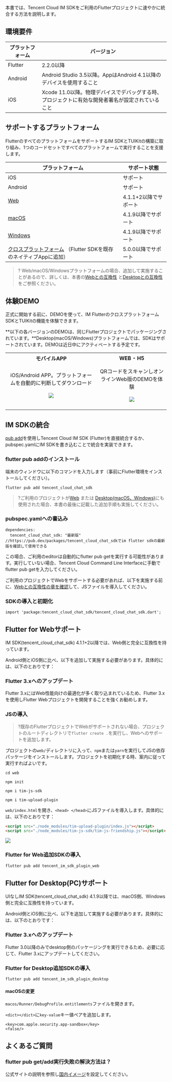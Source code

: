 本書では、Tencent Cloud IM SDKをご利用のFlutterプロジェクトに速やかに統合する方法を説明します。

## 環境要件

| プラットフォーム | バージョン |
|---------|---------|
| Flutter | 2.2.0以降 |
|Android|Android Studio 3.5以降。AppはAndroid 4.1以降のデバイスを使用すること|
| iOS          | Xcode 11.0以降。物理デバイスでデバッグする時、プロジェクトに有効な開発者署名が設定されていること |

## サポートするプラットフォーム

FlutterのすべてのプラットフォームをサポートするIM SDKとTUIKitの構築に取り組み、1つのコードセットですべてのプラットフォームで実行することを支援します。

| プラットフォーム | サポート状態|
|---------|---------|
| iOS | サポート |
| Android | サポート |
| [Web](#web) | 4.1.1+2以降でサポート |
| [macOS](#pc) | 4.1.9以降でサポート |
| [Windows](#pc) | 4.1.9以降でサポート |
| [クロスプラットフォーム](https://www.tencentcloud.com/document/product/1047/51456) （Flutter SDKを既存のネイティブAppに追加） | 5.0.0以降でサポート |

>? Web/macOS/Windowsプラットフォームの場合、追加して実施することがあるので、詳しくは、本書の[Webとの互換性](#web) と[Desktopとの互換性](#pc)をご参照ください。

## 体験DEMO

正式に開始する前に、DEMOを使って、IM FlutterのクロスプラットフォームSDKとTUIKitの機能を体験できます。

**以下の各バージョンのDEMOは、同じFlutterプロジェクトでパッケージングされています。**Desktop(macOS/Windows)プラットフォームでは、SDKはサポートされています。DEMOは近日中にアクティベートする予定です。

<table style="text-align:center; vertical-align:middle; max-width: 800px">
  <tr>
    <th style="text-align:center;">モバイルAPP</th>
    <th style="text-align:center;">WEB - H5</th>
  </tr>
  <tr>
    <td><div style="display: flex; justify-content: center; align-items: center; flex-direction: column; padding-top: 10px">iOS/Android APP。プラットフォームを自動的に判断してダウンロード<img style="max-width:200px; margin: 20px 0 20px 0" src="https://qcloudimg.tencent-cloud.cn/raw/ca2aaff551410c74fce48008c771b9f6.png"/></div></td>
    <td><div style="display: flex; justify-content: center; align-items: center; flex-direction: column; padding-top: 10px">QRコードをスキャンしオンラインWeb版のDEMOを体験<img style="max-width:200px; margin: 20px 0 20px 0" src="https://qcloudimg.tencent-cloud.cn/raw/3c79e8bb16dd0eeab35e894a690e0444.png"/></div></td>
  </tr>
</table>

## IM SDKの統合

[pub add](https://pub.dev/packages/tencent_cloud_chat_sdk)を使用しTencent Cloud IM SDK (Flutter)を直接統合するか、pubspec.yamlにIM SDKを書き込むことで統合を実装できます。

### flutter pub addのインストール

端末のウィンドウに以下のコマンドを入力します（事前にFlutter環境をインストールしてください）。

```
flutter pub add tencent_cloud_chat_sdk
```

>?ご利用のプロジェクトが[Web](#web) または [Desktop(macOS、Windows)](#pc)にも使用された場合、本書の最後に記載した追加手順も実施してください。

### pubspec.yamlへの書込み

```
dependencies:
  tencent_cloud_chat_sdk: "最新版" //https://pub.dev/packages/tencent_cloud_chat_sdkでim flutter sdkの最新版を確認して使用できる
```

この場合、ご利用のeditorは自動的にflutter pub getを実行する可能性があります。実行していない場合、Tencent Cloud Command Line Interfaceに手動でflutter pub getを入力してください。

ご利用のプロジェクトでWebをサポートする必要があれば、以下を実施する前に、[Webとの互換性の章を確認](#web)して、JSファイルを導入してください。

### SDKの導入と初期化

```
import 'package:tencent_cloud_chat_sdk/tencent_cloud_chat_sdk.dart';
```

## Flutter for Webサポート[](id:web)

IM SDK(tencent_cloud_chat_sdk) 4.1.1+2以降では、Web側と完全に互換性を持っています。

Android側とiOS側に比べ、以下を追加して実施する必要があります。具体的には、以下のとおりです：

### Flutter 3.xへのアップデート

Flutter 3.xにはWeb性能向けの最適化が多く取り込まれているため、Flutter 3.xを使用しFlutter Webプロジェクトを開発することを強くお勧めします。

### JSの導入

>?既存のFlutterプロジェクトでWebがサポートされない場合、プロジェクトのルートディレクトリで`flutter create .`を実行し、Webへのサポートを追加します。

プロジェクトの`web/`ディレクトリに入って、`npm`または`yarn`を実行してJSの依存パッケージをインストールします。プロジェクトを初期化する時、案内に従って実行すればよいです。

```shell
cd web

npm init

npm i tim-js-sdk

npm i tim-upload-plugin
```

`web/index.html`を開き、`<head> </head>`にJSファイルを導入します。具体的には、以下のとおりです：

```html
<script src="./node_modules/tim-upload-plugin/index.js"></script>
<script src="./node_modules/tim-js-sdk/tim-js-friendship.js"></script>
```

![](https://staticintl.cloudcachetci.com/yehe/backend-news/AhQ9056_%E4%BC%81%E4%B8%9A%E5%BE%AE%E4%BF%A1%E6%88%AA%E5%9B%BE_1672108602242.png)

### Flutter for Web追加SDKの導入

```dart
flutter pub add tencent_im_sdk_plugin_web
```

## Flutter for Desktop(PC)サポート[](id:pc)

UIなしIM SDK(tencent_cloud_chat_sdk) 4.1.9以降では、macOS側、Windows側と完全に互換性を持っています。

Android側とiOS側に比べ、以下を追加して実施する必要があります。具体的には、以下のとおりです：

### Flutter 3.xへのアップデート

Flutter 3.0以降のみでdesktop側のパッケージングを実行できるため、必要に応じて、Flutter 3.xにアップデートしてください。

### Flutter for Desktop追加SDKの導入

```dart
flutter pub add tencent_im_sdk_plugin_desktop
```

#### macOSの変更

`macos/Runner/DebugProfile.entitlements`ファイルを開きます。

`<dict></dict>`に`key-value`キー値ぺアを追加します。

```
<key>com.apple.security.app-sandbox</key>
<false/>
```

## よくあるご質問

### flutter pub get/add実行失敗の解決方法は？

公式サイトの説明を参照し[国内イメージ](https://flutter.cn/community/china)を設定してください。
